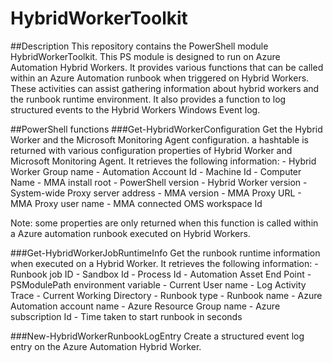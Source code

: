 # HybridWorkerToolkit

##Description
This repository contains the PowerShell module HybridWorkerToolkit. This PS module is designed to run on Azure Automation Hybrid Workers. It provides various functions that can be called within an Azure Automation runbook when triggered on Hybrid Workers. These activities can assist gathering information about hybrid workers and the runbook runtime environment. It also provides a function to log structured events to the Hybrid Workers Windows Event log.

##PowerShell functions
###Get-HybridWorkerConfiguration
Get the Hybrid Worker and the Microsoft Monitoring Agent configuration. a hashtable is returned with various configuration properties of Hybrid Worker 
and Microsoft Monitoring Agent. It retrieves the following information:
    - Hybrid Worker Group name
    - Automation Account Id
    - Machine Id
    - Computer Name
    - MMA install root
    - PowerShell version
    - Hybrid Worker version
    - System-wide Proxy server address
    - MMA version
    - MMA Proxy URL
    - MMA Proxy user name
    - MMA connected OMS workspace Id

Note: some properties are only returned when this function is called within a Azure automation runbook executed on Hybrid Workers.

###Get-HybridWorkerJobRuntimeInfo
Get the runbook runtime information when executed on a Hybrid Worker. It retrieves the following information:
    - Runbook job ID
    - Sandbox Id
    - Process Id
    - Automation Asset End Point
    - PSModulePath environment variable
    - Current User name
    - Log Activity Trace
    - Current Working Directory
    - Runbook type
    - Runbook name
    - Azure Automation account name
    - Azure Resource Group name
    - Azure subscription Id
    - Time taken to start runbook in seconds
    
###New-HybridWorkerRunbookLogEntry
Create a structured event log entry on the Azure Automation Hybrid Worker.